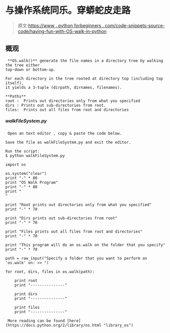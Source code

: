 # 与操作系统同乐。穿蟒蛇皮走路

> 原文:[https://www . python forbeginners . com/code-snippets-source-code/having-fun-with-OS-walk-in-python](https://www.pythonforbeginners.com/code-snippets-source-code/having-fun-with-os-walk-in-python)

## 概观

```
 **OS.walk()** generate the file names in a directory tree by walking the tree either
top-down or bottom-up.

For each directory in the tree rooted at directory top (including top itself),
it yields a 3-tuple (dirpath, dirnames, filenames).

**Paths**
root :  Prints out directories only from what you specified
dirs : Prints out sub-directories from root. 
files:  Prints out all files from root and directories 
```

##### walkFileSystem.py

```
 Open an text editor , copy & paste the code below.

Save the file as walkFileSystem.py and exit the editor.

Run the script:
$ python walkFileSystem.py 
```

```
import os

os.system("clear")
print "-" * 80
print "OS Walk Program"
print "-" * 80
print "
"

print "Root prints out directories only from what you specified"
print "-" * 70

print "Dirs prints out sub-directories from root"
print "-" * 70

print "Files prints out all files from root and directories"
print "-" * 70

print "This program will do an os.walk on the folder that you specify"
print "-" * 70

path = raw_input("Specify a folder that you want to perform an 'os.walk' on: >> ")

for root, dirs, files in os.walk(path):

    print root
    print "---------------"

    print dirs
    print "---------------"

    print files
    print "---------------"

```

```
 More reading can be found [here](https://docs.python.org/2/library/os.html "library_os") 
```